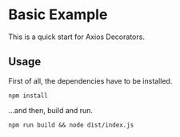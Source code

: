 # Basic Example
This is a quick start for Axios Decorators.

## Usage
First of all, the dependencies have to be installed.
```
npm install
```

...and then, build and run.
```
npm run build && node dist/index.js
```
